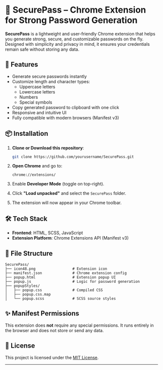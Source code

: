 
# 🔐 SecurePass – Chrome Extension for Strong Password Generation

**SecurePass** is a lightweight and user-friendly Chrome extension that helps you generate strong, secure, and customizable passwords on the fly. Designed with simplicity and privacy in mind, it ensures your credentials remain safe without storing any data.

## 🚀 Features

- Generate secure passwords instantly
- Customize length and character types:
  - Uppercase letters
  - Lowercase letters
  - Numbers
  - Special symbols
- Copy generated password to clipboard with one click
- Responsive and intuitive UI
- Fully compatible with modern browsers (Manifest v3)

## 📦 Installation

1. **Clone or Download this repository**:
   ```bash
   git clone https://github.com/yourusername/SecurePass.git
   ```

2. **Open Chrome** and go to:
   ```
   chrome://extensions/
   ```

3. Enable **Developer Mode** (toggle on top-right).

4. Click **"Load unpacked"** and select the `SecurePass` folder.

5. The extension will now appear in your Chrome toolbar.

## 🛠️ Tech Stack

- **Frontend**: HTML, SCSS, JavaScript
- **Extension Platform**: Chrome Extensions API (Manifest v3)

## 📁 File Structure

```
SecurePass/
├── icon48.png                 # Extension icon
├── manifest.json              # Chrome extension config
├── popup.html                 # Extension popup UI
├── popup.js                   # Logic for password generation
├── popupStyles/
│   ├── popup.css              # Compiled CSS
│   ├── popup.css.map
│   └── popup.scss             # SCSS source styles
```

## ✨ Manifest Permissions

This extension does **not** require any special permissions. It runs entirely in the browser and does not store or send any data.

## 📄 License

This project is licensed under the [MIT License](LICENSE).

---
